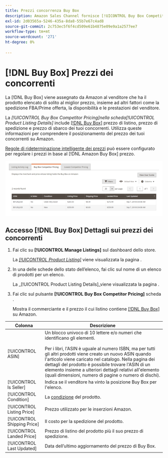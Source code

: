 ```yaml
---
title: Prezzi concorrenza Buy Box
description: Amazon Sales Channel fornisce [!UICONTROL Buy Box Competitor Pricing] scheda per aiutarti a comprendere il posizionamento dei prezzi dei tuoi concorrenti su Amazon.
exl-id: 2d03565a-5246-435a-8da8-55b7e67c4ad8
source-git-commit: 2c753ec5f6f4cd509e61b4875e09e9a1a2577ee7
workflow-type: tm+mt
source-wordcount: '271'
ht-degree: 0%

---
```


# [!DNL Buy Box] Prezzi dei concorrenti

La [!DNL Buy Box] viene assegnato da Amazon al venditore che ha il prodotto elencato di solito al miglior prezzo, insieme ad altri fattori come la spedizione FBA/Prime offerta, la disponibilità e le prestazioni del venditore.

La _[!UICONTROL Buy Box Competitor Pricing]_nella scheda_[!UICONTROL Product Listing Details]_ include [[!DNL Buy Box]](./buy-box-competitor-pricing.md) prezzo di listino, prezzo di spedizione e prezzo di sbarco dei tuoi concorrenti. Utilizza queste informazioni per comprendere il posizionamento del prezzo dei tuoi concorrenti su Amazon.

[Regole di rideterminazione intelligente dei prezzi](./intelligent-repricing-rules.md) può essere configurato per regolare i prezzi in base al [!DNL Amazon Buy Box] prezzo.

![Dettagli sui prezzi dei concorrenti di Buy Box](assets/amazon-listing-details-buy-box.png)

## Accesso [!DNL Buy Box] Dettagli sui prezzi dei concorrenti

1. Fai clic su **[!UICONTROL Manage Listings]** sul dashboard dello store.

   La [_[!UICONTROL Product Listing]_](./managing-product-listings.md) viene visualizzata la pagina .

1. In una delle schede dello stato dell’elenco, fai clic sul nome di un elenco di prodotti per un elenco.

   La _[!UICONTROL Product Listing Details]_viene visualizzata la pagina .

1. Fai clic sul pulsante **[!UICONTROL Buy Box Competitor Pricing]** scheda .

   Mostra il commerciante e il prezzo il cui listino contiene [[!DNL Buy Box]](./buy-box-competitor-pricing.md) su Amazon.

| Colonna | Descrizione |
|--- |--- |
| [!UICONTROL ASIN] | Un blocco univoco di 10 lettere e/o numeri che identificano gli elementi.<br><br>Per i libri, l&#39;ASIN è uguale al numero ISBN, ma per tutti gli altri prodotti viene creato un nuovo ASIN quando l&#39;articolo viene caricato nel catalogo. Nella pagina dei dettagli del prodotto è possibile trovare l&#39;ASIN di un elemento insieme a ulteriori dettagli relativi all&#39;elemento (quali dimensioni, numero di pagine o numero di dischi). |
| [!UICONTROL Is Seller] | Indica se il venditore ha vinto la posizione Buy Box per l&#39;elenco. |
| [!UICONTROL Condition] | La [condizione](./product-listing-condition.md) del prodotto. |
| [!UICONTROL Listing Price] | Prezzo utilizzato per le inserzioni Amazon. |
| [!UICONTROL Shipping Price] | Il costo per la spedizione del prodotto. |
| [!UICONTROL Landed Price] | Prezzo di listino del prodotto più il suo prezzo di spedizione. |
| [!UICONTROL Last Updated] | Data dell’ultimo aggiornamento del prezzo di Buy Box. |
